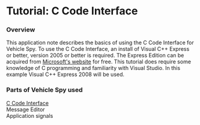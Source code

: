 # Tutorial: C Code Interface

### Overview

This application note describes the basics of using the C Code Interface for Vehicle Spy. To use the C Code Interface, an install of Visual C++ Express or better, version 2005 or better is required. The Express Edition can be acquired from [Microsoft's website](https://www.microsoft.com/en-in/) for free. This tutorial does require some knowledge of C programming and familiarity with Visual Studio. In this example Visual C++ Express 2008 will be used.

### Parts of Vehicle Spy used

[C Code Interface](../../vehicle-spy-main-menus/main-menu-scripting-and-automation/c-code-interface/)\
Message Editor\
Application signals
